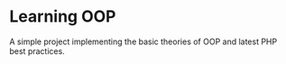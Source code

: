 # Learning OOP
A simple project implementing the basic theories of OOP and latest PHP best practices.
